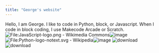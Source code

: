 ```yaml
---
title: "George's website"
---
```




Hello, I am George. I like to code in Python, block, or Javascript. When I code in block coding, I use Makecode Arcade or Scratch. 
<img src="https://upload.wikimedia.org/wikipedia/commons/6/6a/JavaScript-logo.png" alt="File:JavaScript-logo.png - Wikimedia Commons"/>![image](https://github.com/George-LJH/George-LJH.io/assets/155213581/a6287309-75cc-4f6f-af6a-5eda6d355124)
<img src="https://upload.wikimedia.org/wikipedia/commons/thumb/c/c3/Python-logo-notext.svg/1869px-Python-logo-notext.svg.png" alt="File:Python-logo-notext.svg - Wikipedia"/>![image](https://github.com/George-LJH/George-LJH.io/assets/155213581/d2fdfb0c-e153-4b71-a67e-ccd6d3ccaf43)
![download](https://github.com/George-LJH/George-LJH.io/assets/155213581/c3ecb576-3e8e-4ba7-8954-ebde23657d5e)
![download](https://github.com/George-LJH/George-LJH.io/assets/155213581/7e00fe68-678c-4d82-b4b5-c96dc84959eb)
